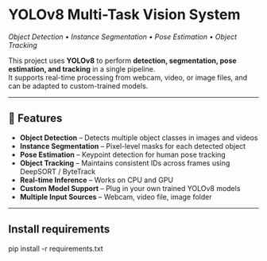 # YOLOv8 Multi-Task Vision System  
_Object Detection • Instance Segmentation • Pose Estimation • Object Tracking_

This project uses **YOLOv8** to perform **detection, segmentation, pose estimation, and tracking** in a single pipeline.  
It supports real-time processing from webcam, video, or image files, and can be adapted to custom-trained models.

---

## 🚀 Features
- **Object Detection** – Detects multiple object classes in images and videos
- **Instance Segmentation** – Pixel-level masks for each detected object
- **Pose Estimation** – Keypoint detection for human pose tracking
- **Object Tracking** – Maintains consistent IDs across frames using DeepSORT / ByteTrack
- **Real-time Inference** – Works on CPU and GPU
- **Custom Model Support** – Plug in your own trained YOLOv8 models
- **Multiple Input Sources** – Webcam, video file, image folder

---
## Install requirements
pip install -r requirements.txt
